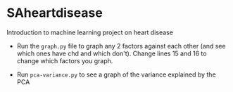 # SAheartdisease
Introduction to machine learning project on heart disease


- Run the `graph.py` file to graph any 2 factors against each other (and see which ones have chd and which don't). Change lines 15 and 16 to change which factors you graph.

- Run `pca-variance.py` to see a graph of the variance explained by the PCA
